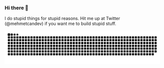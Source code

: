 ### Hi there 👋
I do stupid things for stupid reasons. Hit me up at Twitter (@mehmetcandev) if you want me to build stupid stuff.

![Image](https://raw.githubusercontent.com/Platane/snk/output/github-contribution-grid-snake.svg)

